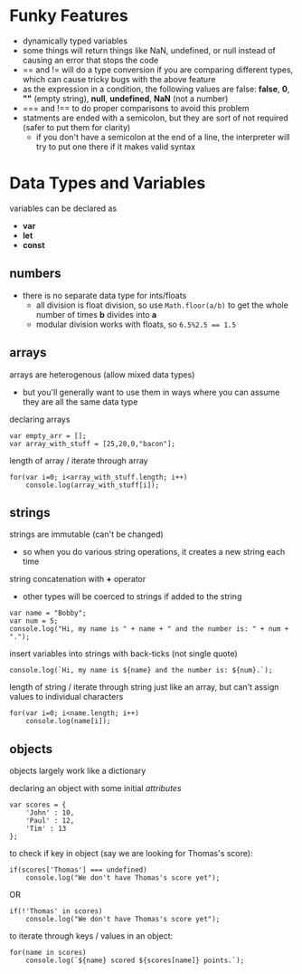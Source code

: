 # Funky Features

- dynamically typed variables
- some things will return things like NaN, undefined, or null instead of causing an error that stops the code
- == and != will do a type conversion if you are comparing different types, which can cause tricky bugs with the above feature
- as the expression in a condition, the following values are false: **false**, **0**, **""** (empty string), **null**, **undefined**, **NaN** (not a number)
- === and !== to do proper comparisons to avoid this problem
- statments are ended with a semicolon, but they are sort of not required (safer to put them for clarity)
  - if you don't have a semicolon at the end of a line, the interpreter will try to put one there if it makes valid syntax

# Data Types and Variables

variables can be declared as
- **var**
- **let**
- **const**

## numbers

- there is no separate data type for ints/floats
  - all division is float division, so use `Math.floor(a/b)` to get the whole number of times **b** divides into **a**
  - modular division works with floats, so `6.5%2.5 == 1.5`

## arrays

arrays are heterogenous (allow mixed data types)
- but you'll generally want to use them in ways where you can assume they are all the same data type

declaring arrays
```
var empty_arr = [];
var array_with_stuff = [25,20,0,"bacon"];
```

length of array / iterate through array
```
for(var i=0; i<array_with_stuff.length; i++)
    console.log(array_with_stuff[i]);
```

## strings

strings are immutable (can't be changed)
- so when you do various string operations, it creates a new string each time

string concatenation with **+** operator
- other types will be coerced to strings if added to the string
```
var name = "Bobby";
var num = 5;
console.log("Hi, my name is " + name + " and the number is: " + num + ".");
```

insert variables into strings with back-ticks (not single quote)
```
console.log(`Hi, my name is ${name} and the number is: ${num}.`);
```

length of string / iterate through string just like an array, but can't assign values to individual characters
```
for(var i=0; i<name.length; i++)
    console.log(name[i]);
```

## objects

objects largely work like a dictionary

declaring an object with some initial *attributes*
```
var scores = {
    'John' : 10,
    'Paul' : 12,
    'Tim' : 13
};
```

to check if key in object (say we are looking for Thomas's score):
```
if(scores['Thomas'] === undefined)
    console.log("We don't have Thomas's score yet");
```
OR
```
if(!'Thomas' in scores)
    console.log("We don't have Thomas's score yet");
```

to iterate through keys / values in an object:
```
for(name in scores)
    console.log(`${name} scored ${scores[name]} points.`);
```

